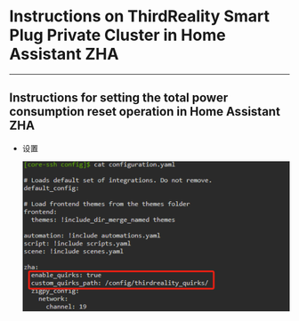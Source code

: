 # **Instructions on ThirdReality Smart Plug Private Cluster in Home Assistant ZHA**

----  

## Instructions for setting the total power consumption reset operation in Home Assistant ZHA

- 设置
  
  ![config%20configuration.yaml](.\assets\mdpicture\config%20configuration.yaml.png)
